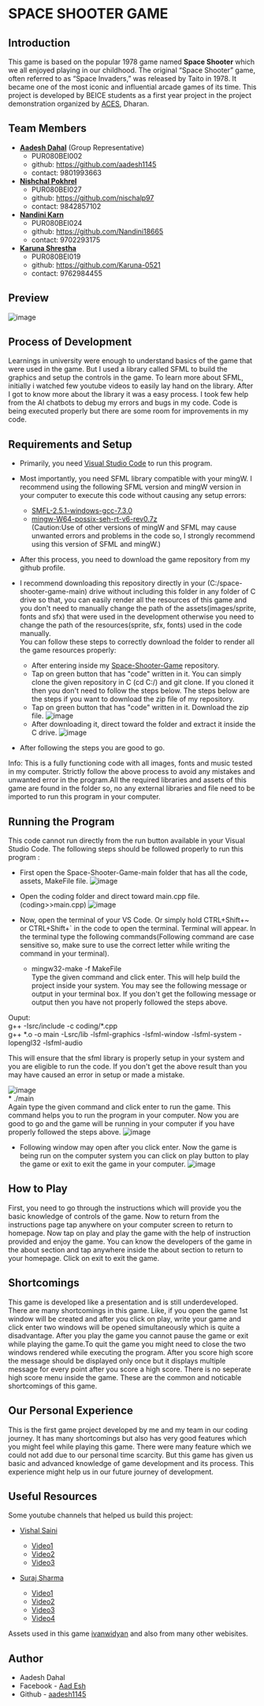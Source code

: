 # SPACE SHOOTER GAME

## Introduction
This game is based on the popular 1978 game named **Space Shooter** which we all enjoyed playing in our childhood. The original “Space Shooter” game, often referred to as “Space Invaders,” was released by Taito in 1978. It became one of the most iconic and influential arcade games of its time. This project is developed by BEICE students as a first year project in the project demonstration organized by [ACES](https://www.facebook.com/acesdharan), Dharan. 

## Team Members
* [**Aadesh Dahal**](https://www.facebook.com/profile.php?id=100086562643929) (Group Representative)
   * PUR080BEI002
   * github: https://github.com/aadesh1145
   * contact: 9801993663
* [**Nishchal Pokhrel**](https://www.facebook.com/Nischalp97)
   * PUR080BEI027
   * github: https://github.com/nischalp97
   * contact: 9842857102
* [**Nandini Karn**](https://www.facebook.com/karn.nandini)
   * PUR080BEI024
   * github: https://github.com/Nandini18665
   * contact: 9702293175
* [**Karuna Shrestha**](https://www.facebook.com/karuna.shrestha.104855)
   * PUR080BEI019
   * github: https://github.com/Karuna-0521
   * contact: 9762984455

## Preview
![image](https://github.com/user-attachments/assets/6bda6eab-d55b-4de0-8832-04d9d7b7a3d4)


## Process of Development
Learnings in university were enough to understand basics of the game that were used in the game. But I used a library called SFML to build the graphics and setup the controls in the game. To learn more about SFML, initially i watched few youtube videos to easily lay hand on the library. After I got to know more about the library it was a easy process. I took few help from the AI chatbots to debug my errors and bugs in my code. Code is being executed properly but there are some room for improvements in my code.


## Requirements and Setup 
* Primarily, you need [Visual Studio Code](https://code.visualstudio.com/Download) to run this program.
* Most importantly, you need SFML library compatible with your mingW. I recommend using the following SFML version and mingW version in your computer to execute this code without causing any setup errors: 
   * [SMFL-2.5.1-windows-gcc-7.3.0](https://sourceforge.net/projects/sfml.mirror/files/2.5.1/SFML-2.5.1-windows-gcc-7.3.0-mingw-64-bit.zip/download)
   * [mingw-W64-possix-seh-rt-v6-rev0.7z](https://sourceforge.net/projects/mingw-w64/files/Toolchains%20targetting%20Win64/Personal%20Builds/mingw-builds/8.1.0/threads-posix/seh/x86_64-8.1.0-release-posix-seh-rt_v6-rev0.7z/download)<br>
 (Caution:Use of other versions of mingW and SFML may cause unwanted errors and problems in the code so, I strongly recommend using this version of SFML and mingW.)

* After this process, you need to download the game repository from my github profile.
* I recommend downloading this repository directly in your (C:/space-shooter-game-main) drive without including this folder in any folder of C drive so that, you can easily render all the resources of this game and you don't need to manually change the path of the assets(images/sprite, fonts and sfx) that were used in the development otherwise you need to change the path of the resources(sprite, sfx, fonts) used in the code manually.<br>
You can follow these steps to correctly download the folder to render all the game resources properly:
    * After entering inside my [Space-Shooter-Game](https://github.com/aadesh1145/Space-Shooter-Game) repository.
    * Tap on green button that has "code" written in it. You can simply clone the given repository in C (cd C:/) and git clone. If you cloned it then you don't need to follow the steps below. The steps below are the steps if you want to download the zip file of my repository.
    * Tap on green button that has "code" written in it. Download the zip file. 
     ![image](https://github.com/user-attachments/assets/54b8e3eb-ded9-4ae5-8638-0db0506fa093)
    * After downloading it, direct toward the folder and extract it inside the C drive. 
      ![image](https://github.com/user-attachments/assets/0fcf1e0c-2b64-4294-a1ee-66284b695651)
* After following the steps you are good to go.

Info: This is a fully functioning code with all images, fonts and music tested in my computer. Strictly follow the above process to avoid any mistakes and unwanted error in the program.All the required libraries and assets of this game are found in the folder so, no any external libraries and file need to be imported to run this program in your computer.


## Running the Program
This code cannot run directly from the run button available in your Visual Studio Code. The following steps should be followed properly to run this program :
* First open the Space-Shooter-Game-main folder that has all the code, assets, MakeFile file.
![image](https://github.com/user-attachments/assets/b5b86ab1-dd55-49f6-8bfc-18be7438aba9)

* Open the coding folder and direct toward main.cpp file. (coding>>main.cpp)
![image](https://github.com/user-attachments/assets/0926f1e0-1e65-412b-b752-4bddb912b99d)

* Now, open the terminal of your VS Code. Or simply hold CTRL+Shift+~ or CTRL+Shift+` in the code to open the terminal. Terminal will appear. In the terminal type the following commands(Following command are case sensitive so, make sure to use the correct letter while writing the command in your terminal). 

   * mingw32-make -f MakeFile<br>
Type the given command and click enter. This will help build the project inside your system. You may see the following message or output in your terminal box. If you don't get the following message or output then you have not properly followed the steps above.<br>

Ouput:<br>
g++ -Isrc/include -c coding/*.cpp<br>
g++ *.o -o main -Lsrc/lib -lsfml-graphics -lsfml-window -lsfml-system -lopengl32 -lsfml-audio<br>

This will ensure that the sfml library is properly setup in your system and you are eligible to run the code. If you don't get the above result than you may have caused an error in setup or made a mistake.

![image](https://github.com/user-attachments/assets/5c9a2b9b-bcbf-47ae-a806-eabab0c8e773)
<br>
    * ./main<br>
Again type the given command and click enter to run the game. This command helps you to run the program in your computer. Now you are good to go and the game will be running in your computer if you have properly followed the steps above.
![image](https://github.com/user-attachments/assets/5a9d2caa-8c8e-47fc-9d3f-053322264281)

* Following window may open after you click enter. Now the game is being run on the computer system you can click on play button to play the game or exit to exit the game in your computer.
![image](https://github.com/user-attachments/assets/cfe8ba14-5860-4d0e-889e-2436f05973d3)


## How to Play
First, you need to go through the instructions which will provide you the basic knowledge of controls of the game. Now to return from the instructions page tap anywhere on your computer screen to return to homepage. Now tap on play and play the game with the help of instruction provided and enjoy the game. You can know the developers of the game in the about section and tap anywhere inside the about section to return to your homepage. Click on exit to exit the game.

## Shortcomings
This game is developed like a presentation and is still underdeveloped. There are many shortcomings in this game. Like, if you open the game 1st window will be created and after you click on play, write your game and click enter two windows will be opened simultaneously which is quite a disadvantage. After you play the game you cannot pause the game or exit while playing the game.To quit the game you might need to close the two windows rendered while executing the program. After you score high score the message should be displayed only once but it displays multiple message for every point after you score a high score. There is no seperate high score menu inside the game. These are the common and noticable shortcomings of this game.

## Our Personal Experience 
This is the first game project developed by me and my team in our coding journey. It has many shortcomings but also has very good features which you might feel while playing this game. There were many feature which we could not add due to our personal time scarcity. But this game has given us basic and advanced knowledge of game development and its process. This experience might help us in our future journey of development.


## Useful Resources
Some youtube channels that helped us build this project:
* [Vishal Saini](https://www.youtube.com/@vishalsaini3878)
  * [Video1](https://www.youtube.com/watch?v=AMDt1XWa40U)
  * [Video2](https://www.youtube.com/watch?v=EPwv30GWUOY&t=408s)
  * [Video3](https://www.youtube.com/watch?v=ifK5qDEvYtQ&t=929s)
  
* [Suraj Sharma](https://www.youtube.com/@SurajSharmaFourKnob)
  * [Video1](https://www.youtube.com/watch?v=sWYpNIrBr6U)
  * [Video2](https://www.youtube.com/watch?v=Ax0-srLD9ck)
  * [Video3](https://www.youtube.com/watch?v=J8VolRonMw0&t=6s)
  * [Video4](https://www.youtube.com/watch?v=w8sBCquJh0k)

Assets used in this game [ivanwidyan](https://github.com/ivanwidyan/spaceshooter-cpp-sfml) and also from many other webisites.


## Author
* Aadesh Dahal
* Facebook - [Aad Esh](https://www.facebook.com/profile.php?id=100086562643929)
* Github - [aadesh1145](https://github.com/aadesh1145)
